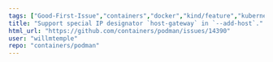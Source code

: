 ```yaml
---
tags: ["Good-First-Issue","containers","docker","kind/feature","kubernetes","linux","oci"]
title: "Support special IP designator `host-gateway` in `--add-host`."
html_url: "https://github.com/containers/podman/issues/14390"
user: "willmtemple"
repo: "containers/podman"
---
```


